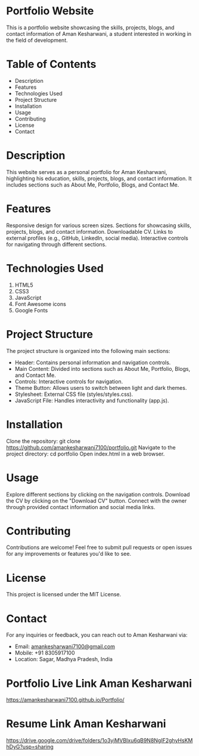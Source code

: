 # Portfolio Website
This is a portfolio website showcasing the skills, projects, blogs, and contact information of Aman Kesharwani, a student interested in working in the field of development.

# Table of Contents
* Description
* Features
* Technologies Used
* Project Structure
* Installation
* Usage
* Contributing
* License
* Contact

# Description
This website serves as a personal portfolio for Aman Kesharwani, highlighting his education, skills, projects, blogs, and contact information. It includes sections such as About Me, Portfolio, Blogs, and Contact Me.

# Features
Responsive design for various screen sizes.
Sections for showcasing skills, projects, blogs, and contact information.
Downloadable CV.
Links to external profiles (e.g., GitHub, LinkedIn, social media).
Interactive controls for navigating through different sections.

# Technologies Used
1. HTML5
2. CSS3
3. JavaScript
4. Font Awesome icons
5. Google Fonts

# Project Structure
The project structure is organized into the following main sections:

* Header: 
Contains personal information and navigation controls.
* Main Content: 
Divided into sections such as About Me, Portfolio, Blogs, and Contact Me.
* Controls: 
Interactive controls for navigation.
* Theme Button:
Allows users to switch between light and dark themes.
* Stylesheet:
External CSS file (styles/styles.css).
* JavaScript File:
Handles interactivity and functionality (app.js).

# Installation
Clone the repository: git clone https://github.com/amankesharwani7100/portfolio.git
Navigate to the project directory: cd portfolio
Open index.html in a web browser.

# Usage
Explore different sections by clicking on the navigation controls.
Download the CV by clicking on the "Download CV" button.
Connect with the owner through provided contact information and social media links.

# Contributing
Contributions are welcome! Feel free to submit pull requests or open issues for any improvements or features you'd like to see.

# License
This project is licensed under the MIT License.

# Contact
For any inquiries or feedback, you can reach out to Aman Kesharwani via:

* Email: amankesharwani7100@gmail.com
* Mobile: +91 8305917100
* Location: Sagar, Madhya Pradesh, India

# Portfolio Live Link Aman Kesharwani
https://amankesharwani7100.github.io/Portfolio/

# Resume Link Aman Kesharwani
https://drive.google.com/drive/folders/1o3yjMVBIxu6qB9N8NgIF2ghyHsKMhDyG?usp=sharing
